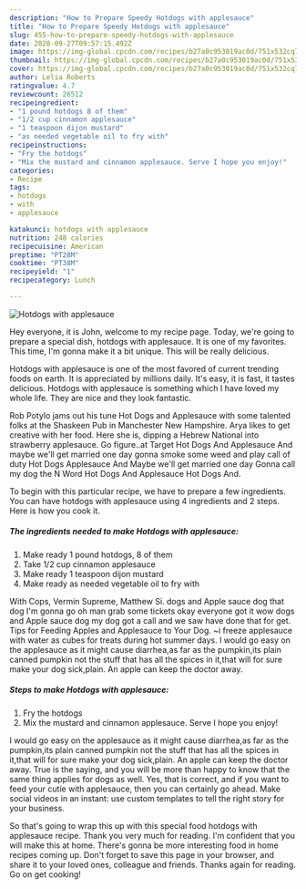 ```yaml
---
description: "How to Prepare Speedy Hotdogs with applesauce"
title: "How to Prepare Speedy Hotdogs with applesauce"
slug: 455-how-to-prepare-speedy-hotdogs-with-applesauce
date: 2020-09-27T09:57:15.492Z
image: https://img-global.cpcdn.com/recipes/b27a0c953019ac0d/751x532cq70/hotdogs-with-applesauce-recipe-main-photo.jpg
thumbnail: https://img-global.cpcdn.com/recipes/b27a0c953019ac0d/751x532cq70/hotdogs-with-applesauce-recipe-main-photo.jpg
cover: https://img-global.cpcdn.com/recipes/b27a0c953019ac0d/751x532cq70/hotdogs-with-applesauce-recipe-main-photo.jpg
author: Lelia Roberts
ratingvalue: 4.7
reviewcount: 26512
recipeingredient:
- "1 pound hotdogs 8 of them"
- "1/2 cup cinnamon applesauce"
- "1 teaspoon dijon mustard"
- "as needed vegetable oil to fry with"
recipeinstructions:
- "Fry the hotdogs"
- "Mix the mustard and cinnamon applesauce. Serve I hope you enjoy!"
categories:
- Recipe
tags:
- hotdogs
- with
- applesauce

katakunci: hotdogs with applesauce 
nutrition: 248 calories
recipecuisine: American
preptime: "PT28M"
cooktime: "PT38M"
recipeyield: "1"
recipecategory: Lunch

---
```



![Hotdogs with applesauce](https://img-global.cpcdn.com/recipes/b27a0c953019ac0d/751x532cq70/hotdogs-with-applesauce-recipe-main-photo.jpg)

Hey everyone, it is John, welcome to my recipe page. Today, we're going to prepare a special dish, hotdogs with applesauce. It is one of my favorites. This time, I'm gonna make it a bit unique. This will be really delicious.

Hotdogs with applesauce is one of the most favored of current trending foods on earth. It is appreciated by millions daily. It's easy, it is fast, it tastes delicious. Hotdogs with applesauce is something which I have loved my whole life. They are nice and they look fantastic.

Rob Potylo jams out his tune Hot Dogs and Applesauce with some talented folks at the Shaskeen Pub in Manchester New Hampshire. Arya likes to get creative with her food. Here she is, dipping a Hebrew National into strawberry applesauce. Go figure..at Target Hot Dogs And Applesauce And maybe we&#39;ll get married one day gonna smoke some weed and play call of duty Hot Dogs Applesauce And Maybe we&#39;ll get married one day Gonna call my dog the N Word Hot Dogs And Applesauce Hot Dogs And.


To begin with this particular recipe, we have to prepare a few ingredients. You can have hotdogs with applesauce using 4 ingredients and 2 steps. Here is how you cook it.

<!--inarticleads1-->

##### The ingredients needed to make Hotdogs with applesauce:

1. Make ready 1 pound hotdogs, 8 of them
1. Take 1/2 cup cinnamon applesauce
1. Make ready 1 teaspoon dijon mustard
1. Make ready as needed vegetable oil to fry with


With Cops, Vermin Supreme, Matthew Si. dogs and Apple sauce dog that dog I&#39;m gonna go oh man grab some tickets okay everyone got it wow dogs and Apple sauce dog my dog got a call and we saw have done that for get. Tips for Feeding Apples and Applesauce to Your Dog. ~i freeze applesauce with water as cubes for treats during hot summer days. I would go easy on the applesauce as it might cause diarrhea,as far as the pumpkin,its plain canned pumpkin not the stuff that has all the spices in it,that will for sure make your dog sick,plain. An apple can keep the doctor away. 

<!--inarticleads2-->

##### Steps to make Hotdogs with applesauce:

1. Fry the hotdogs
1. Mix the mustard and cinnamon applesauce. Serve I hope you enjoy!


I would go easy on the applesauce as it might cause diarrhea,as far as the pumpkin,its plain canned pumpkin not the stuff that has all the spices in it,that will for sure make your dog sick,plain. An apple can keep the doctor away. True is the saying, and you will be more than happy to know that the same thing applies for dogs as well. Yes, that is correct, and if you want to feed your cutie with applesauce, then you can certainly go ahead. Make social videos in an instant: use custom templates to tell the right story for your business. 

So that's going to wrap this up with this special food hotdogs with applesauce recipe. Thank you very much for reading. I'm confident that you will make this at home. There's gonna be more interesting food in home recipes coming up. Don't forget to save this page in your browser, and share it to your loved ones, colleague and friends. Thanks again for reading. Go on get cooking!
